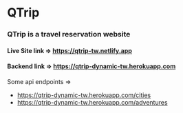 <h1>QTrip</h1>
<h3>QTrip is a travel reservation website</h3>

#### Live Site link => https://qtrip-tw.netlify.app

#### Backend link => https://qtrip-dynamic-tw.herokuapp.com

Some api endpoints => <ul>
                              <li><a href="https://qtrip-dynamic-tw.herokuapp.com/cities">https://qtrip-dynamic-tw.herokuapp.com/cities</a></li>
                              <li><a href="https://qtrip-dynamic-tw.herokuapp.com/adventures">https://qtrip-dynamic-tw.herokuapp.com/adventures</a></li>
                           </ul>
